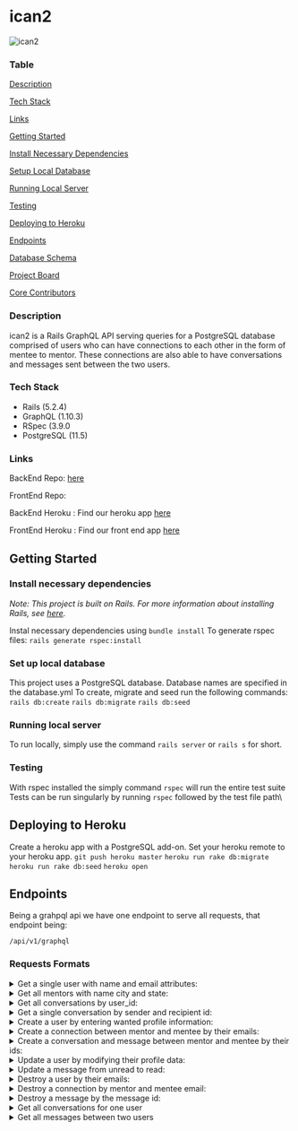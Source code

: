 # ican2

![ican2](https://i.imgur.com/QaqyvqP.png?1)

### Table

[Description](#description)

[Tech Stack](#tech-stack)

[Links](#links)

[Getting Started](#getting-started)

[Install Necessary Dependencies](#install-necessary-dependencies)

[Setup Local Database](#set-up-local-database)

[Running Local Server](#running-local-server)

[Testing](#testing)

[Deploying to Heroku](#deploying-to-heroku)

[Endpoints](#endpoints)

[Database Schema](#database-schema)

[Project Board](#project-board)

[Core Contributors](#core-contributors)


### Description

ican2 is a Rails GraphQL API serving queries for a PostgreSQL database comprised of users who can have connections to each other in the form of mentee to mentor. These connections are also able to have conversations and messages sent between the two users.

### Tech Stack
* Rails (5.2.4)
* GraphQL (1.10.3)
* RSpec (3.9.0
* PostgreSQL (11.5)

### Links

BackEnd Repo: [here](https://github.com/cjkelling/ican2_be)

FrontEnd Repo: 

BackEnd Heroku :  Find our heroku app [here](https://ican2-be-rails.herokuapp.com/)

FrontEnd Heroku : Find our front end app [here](https://ican2app.herokuapp.com/)

## Getting Started

### Install necessary dependencies

*Note: This project is built on Rails. For more information about installing Rails, see [here](https://guides.rubyonrails.org/v5.0/getting_started.html).*

Instal necessary dependencies using `bundle install`
To generate rspec files: `rails generate rspec:install`


### Set up local database

This project uses a PostgreSQL database. Database names are specified in the database.yml To create, migrate and seed run the following commands:
`rails db:create`
`rails db:migrate`
`rails db:seed`

### Running local server

To run locally, simply use the command `rails server` or `rails s` for short.

### Testing

With rspec installed the simply command `rspec` will run the entire test suite
Tests can be run singularly by running `rspec` followed by the test file path\

## Deploying to Heroku

Create a heroku app with a PostgreSQL add-on. Set your heroku remote to your heroku app.
`git push heroku master`
`heroku run rake db:migrate`
`heroku run rake db:seed`
`heroku open`

## Endpoints

Being a grahpql api we have one endpoint to serve all requests, that endpoint being:

`/api/v1/graphql`

### Requests Formats
<details> 
  <summary>Get a single user with name and email attributes:</summary>

POST request to `/api/v1/graphql`

Headers: 

`{ 'Content-Type': 'application/json' } `

Body: 

```
    query($email: String!) {
       users(email: $email) {
        name
        email
        mentor
       profile {
            gender
            aboutMe
            image
            fieldOfInterest
        }
        mentorProfile {
          fieldOfKnowledge
          experienceLevel
          workDayQuestion
          enjoymentQuestion
          teachingPointsQuestion
          adviceQuestion
        }
        location {
          city
          state
        }
      }
    }
```
    
Response: 

```
{
    "data": {
        "users": {
            "name": "Kayla",
            "email": "kw@email.com",
            "mentor": true,
            "profile": {
                "gender": "She/Her",
                "aboutMe": "I want to learn more about software development.",
                "image": "https://i.imgur.com/xZ6ZMc5.jpg",
                "fieldOfInterest": "Software Development"
            },
            "mentorProfile": {
                "fieldOfKnowledge": "Software Development",
                "experienceLevel": "Intermediate",
                "workDayQuestion": "My typical day is awesome!",
                "enjoymentQuestion": "I enjoy teaching and sharing my knowledge!",
                "teachingPointsQuestion": "I want to teach React Native!",
                "adviceQuestion": "Just keep swimming!"
            },
            "location": {
                "city": "Denver",
                "state": "CO"
            }
        }
    }
}
```
</details>

<details>
  <summary>Get all mentors with name city and state:</summary>

POST request to `/api/v1/graphql`

Headers:

`{ 'Content-Type': 'application/json' } `

Body: 

`{ "query": "mentors": { "name" "location" { "city" "state" } } }`

Response: 

```
{
    "data": {
        "mentors": [
            {
                "name": "Mary",
                "email": "ml@email.com",
                "location": {
                    "city": "Boulder",
                    "state": "CO"
                }
            },
            {
                "name": "Kayla",
                "email": "kw@email.com",
                "location": {
                    "city": "Denver",
                    "state": "CO"
                }
            },
            {
                "name": "Ben",
                "email": "bf@email.com",
                "location": {
                    "city": "Golden",
                    "state": "CO"
                }
            },
            {
                "name": "Alice",
                "email": "ap@email.com",
                "location": {
                    "city": "New York",
                    "state": "NY"
                }
            },
            {
                "name": "John",
                "email": "jt@email.com",
                "location": {
                    "city": "Brooklyn",
                    "state": "NY"
                }
            },
            {
                "name": "Ryan",
                "email": "rh@email.com",
                "location": {
                    "city": "Bronx",
                    "state": "NY"
                }
            },
            {
                "name": "Michael",
                "email": "mc@email.com",
                "location": {
                    "city": "Los Angeles",
                    "state": "CA"
                }
            },
            {
                "name": "Heather",
                "email": "hf@email.com",
                "location": {
                    "city": "Los Angeles",
                    "state": "CA"
                }
            },
            {
                "name": "Trisha",
                "email": "tl@email.com",
                "location": {
                    "city": "Santa Monica",
                    "state": "CA"
                }
            },
            {
                "name": "Fenton",
                "email": "ft@email.com",
                "location": {
                    "city": "Torrance",
                    "state": "CA"
                }
            },
            {
                "name": "Scott",
                "email": "se@email.com",
                "location": {
                    "city": "Miami",
                    "state": "FL"
                }
            },
            {
                "name": "Dustin",
                "email": "dm@email.com",
                "location": {
                    "city": "Hialeah",
                    "state": "FL"
                }
            },
            {
                "name": "Allie",
                "email": "am@email.com",
                "location": {
                    "city": "Homestead",
                    "state": "FL"
                }
            },
            {
                "name": "David",
                "email": "dl@email.com",
                "location": {
                    "city": "Austin",
                    "state": "TX"
                }
            },
            {
                "name": "Brian",
                "email": "bb@email.com",
                "location": {
                    "city": "San Antonio",
                    "state": "TX"
                }
            },
            {
                "name": "Raisa",
                "email": "rp@email.com",
                "location": {
                    "city": "San Marcos",
                    "state": "TX"
                }
            },
            {
                "name": "mmmvmvm",
                "email": "mvmvmvm@.mm",
                "location": {
                    "city": "Alamosa",
                    "state": "Colorado"
                }
            },
            {
                "name": "bruce",
                "email": "bg@email.com",
                "location": {
                    "city": "Abbeville",
                    "state": "Alabama"
                }
            },
            {
                "name": "WhittiB",
                "email": "Kardashian@stayyoung.net",
                "location": {
                    "city": "Avon-by-the-Sea",
                    "state": "New Jersey"
                }
            },
            {
                "name": "Pepper",
                "email": "pep@meow.com",
                "location": {
                    "city": "Aetna",
                    "state": "Arkansas"
                }
            },
            {
                "name": "Pep",
                "email": "meow@pep.com",
                "location": {
                    "city": "A and F Trailer Park",
                    "state": "Arizona"
                }
            },
            {
                "name": "name",
                "email": "email@.",
                "location": {
                    "city": "Acebedo",
                    "state": "California"
                }
            },
            {
                "name": "avas",
                "email": "dva",
                "location": {
                    "city": "Abco",
                    "state": "Arkansas"
                }
            },
            {
                "name": "Travis",
                "email": "tr@email.com",
                "location": {
                    "city": "Byers",
                    "state": "Colorado"
                }
            }
        ]
    }
}
```
</details> 

<details>
  <summary>Get all conversations by user_id:</summary>

POST request to `/api/v1/graphql`

Headers: 

`{ 'Content-Type': 'application/json' } `

Body:  

`{ "query": "conversations("user_id")": { "id" "senderId" "recipientId" } }`

</details>

<details>
  <summary>Get a single conversation by sender and recipient id:</summary>

POST request to `/api/v1/graphql`

Headers: 

`{ 'Content-Type': 'application/json' } `

Body:  

`{ "query": "messages("sender", "recipient")": { "body" "read"} }`
</details>

<details> 
  <summary>Create a user by entering wanted profile information:</summary>

POST request to `/api/v1/graphql`

Headers: 

`{ 'Content-Type': 'application/json' } `

Body:  

```
    mutation {
      createUser(input: {
        name: "Matt",
        email: "me@mattboldt.com"
        passwordDigest: "lalala"
        mentor: true
        gender: "Male"
        fieldOfInterest: "Software"
        aboutMe: "I love vegetables"
        image: "this is an image string"
        city: "Denver"
        state: "CO"
        zipCode: "90210"
        fieldOfKnowledge: "Software Development"
        experienceLevel: "Intermediate"
        workDayQuestion: "My typical day is awesome!"
        enjoymentQuestion: "I enjoy teaching and sharing my knowledge!"
        teachingPointsQuestion: "I want to teach React Native!"
        adviceQuestion: "Just keep swimming!"
      }) {
        user {
          id
          name
          email
        }
        errors
      }
    }
```
    
Response:
    
```
{
    "data": {
        "createUser": {
            "user": {
                "id": 45,
                "name": "Matt",
                "email": "mooshoofoo@mattboldt.com",
                "mentor": true,
                "profile": {
                    "gender": "Male",
                    "aboutMe": "I love vegetables",
                    "image": "this is an image string",
                    "fieldOfInterest": "Software"
                },
                "mentorProfile": {
                    "fieldOfKnowledge": "Software Development",
                    "experienceLevel": "Intermediate",
                    "workDayQuestion": "My typical day is awesome!",
                    "enjoymentQuestion": "I enjoy teaching and sharing my knowledge!",
                    "teachingPointsQuestion": "I want to teach React Native!",
                    "adviceQuestion": "Just keep swimming!"
                },
                "location": {
                    "city": "Denver",
                    "state": "CO"
                }
            },
            "errors": []
        }
    }
}
```
</details> 

<details>
  <summary>Create a connection between mentor and mentee by their emails:</summary>

POST request to `/api/v1/graphql`

Headers:

`{ 'Content-Type': 'application/json' } `

Body:  

`{ "query": "createConnection("menteeEmail", "mentorEmail")": { "message"} }`

</details>

<details>
  <summary>Create a conversation and message between mentor and mentee by their ids:</summary>

POST request to `/api/v1/graphql`

Headers:

`{ 'Content-Type': 'application/json' } `

Body:  

`{ "query": "createConversation("senderId", "recipientId")": { "message"} }`

</details>

<details>
  <summary>Update a user by modifying their profile data:</summary>

POST request to `/api/v1/graphql`

Headers: 

`{ 'Content-Type': 'application/json' } `

Body:  

`{ "query": "updateUser("city", "state", "zipCode")": { "city" "state" "zip"} }`

</details>

<details>
  <summary>Update a message from unread to read:</summary>

POST request to `/api/v1/graphql`

Headers: 

`{ 'Content-Type': 'application/json' } `

Body:  

`{ "query": "updateMessage("read")": { "read" } }`

</details>

<details>
  <summary>Destroy a user by their emails:</summary>

POST request to `/api/v1/graphql`

Headers: 

`{ 'Content-Type': 'application/json' } `

Body:  

`{ "query": "destroyUser("email")": { "message" } }`

</details>

<details>
  <summary>Destroy a connection by mentor and mentee email:</summary>

POST request to `/api/v1/graphql`

Headers: 

`{ 'Content-Type': 'application/json' } `

Body: 

`{ "query": "destroyConnection("menteeEmail" "mentorEmail")": { "message" } }`
</details>

<details>
  <summary>Destroy a message by the message id:</summary>

POST request to `/api/v1/graphql`

Headers:

`{ 'Content-Type': 'application/json' } `

Body:  

`{ "query": "destroyMessage("id")": { "message" } }`
</details>

<details>
  <summary>Get all conversations for one user</summary>
  
POST request to `/api/v1/graphql`

Headers:

`{ 'Content-Type': 'application/json' } `

Body:  

```
      query($userId: String!) {
        conversations(userId: $userId){
          id
          senderId
          recipientId
        }
      }
 ```
 
Response: 

```
{
    "data": {
        "conversations": [
            {
                "id": 1,
                "senderId": 1,
                "recipientId": 6
            },
            {
                "id": 2,
                "senderId": 1,
                "recipientId": 7
            },
            {
                "id": 3,
                "senderId": 1,
                "recipientId": 8
            },
            {
                "id": 5,
                "senderId": 1,
                "recipientId": 2
            }
        ]
    }
}
```
</details>

<details>
  <summary>Get all messages between two users</summary>
  
POST request to `/api/v1/graphql`

Headers:

`{ 'Content-Type': 'application/json' } `

Body: 
```
      query($sender: String!, $recipient: String!) {
        messages(sender: $sender, recipient: $recipient){
          body
          read
        }
      }
```

Response:
```
{
    "data": {
        "messages": [
            {
                "body": "Hello. Let's start a conversation!",
                "read": false
            },
            {
                "body": "Hello, happy to chat!",
                "read": false
            },
            {
                "body": "Do you like music?",
                "read": false
            },
            {
                "body": "I LOVE MUSIC!!",
                "read": false
            }
        ]
    }
}
```
### Response Format

***Example Format:***
  {
    data: {
      methodNameCalled: {
        modelTypeAffected: {
          attributesReturned
        }
        errors: []
      }
    }
  }

***Actual updateUser Response:***
  {
    "data": {
      "updateUser": {
        "user": {
          "name": "May",
          "mentor": false
        },
        "errors": []
      }
    }
  }

### Database Schema

![Database Schema](https://i.imgur.com/634n5KS.png)

### Project Board

[GitHub Project Board](https://github.com/mcat56/ican2_BE/projects/1)

### Core Contributors

Mary Lang @mcat56

Christopher Kelling @cjkelling

